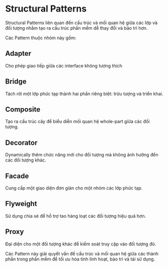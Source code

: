 # Structural Patterns

Structural Patterns liên quan đến cấu trúc và mối quan hệ giữa các lớp và đối tượng nhằm tạo ra cấu trúc phần mềm dễ thay đổi và bảo trì hơn.

Các Pattern thuộc nhóm này gồm:

## Adapter

Cho phép giao tiếp giữa các interface không tương thích

## Bridge

Tách rời một lớp phức tạp thành hai phần riêng biệt: trừu tượng và triển khai.

## Composite

Tạo ra cấu trúc cây để biểu diễn mối quan hệ whole-part giữa các đối tượng.

## Decorator

Dynamically thêm chức năng mới cho đối tượng mà không ảnh hưởng đến các đối tượng khác.

## Facade

Cung cấp một giao diện đơn giản cho một nhóm các lớp phức tạp.

## Flyweight

Sử dụng chia sẻ để hỗ trợ tao hàng loạt các đối tượng hiệu quả hơn.

## Proxy

Đại diện cho một đối tượng khác để kiểm soát truy cập vào đối tượng đó.

Các Pattern này giải quyết vấn đề cấu trúc và mối quan hệ giữa các thành phần trong phần mềm để tối ưu hóa tính linh hoạt, bảo trì và tái sử dụng.